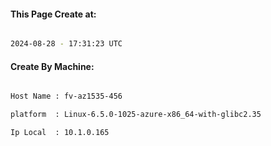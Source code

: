 
   
#### This Page Create at:

```bash

2024-08-28 - 17:31:23 UTC

```

#### Create By Machine:

```bash

Host Name : fv-az1535-456

platform  : Linux-6.5.0-1025-azure-x86_64-with-glibc2.35

Ip Local  : 10.1.0.165

```

